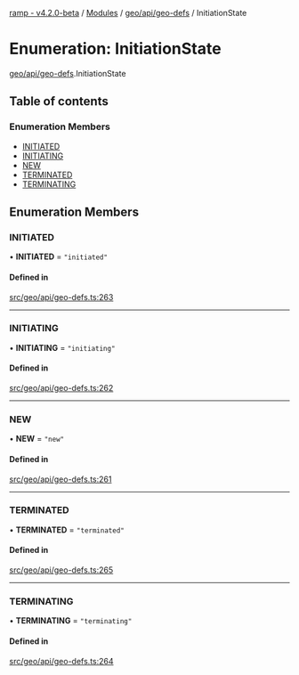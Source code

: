 [ramp - v4.2.0-beta](../README.md) / [Modules](../modules.md) / [geo/api/geo-defs](../modules/geo_api_geo_defs.md) / InitiationState

# Enumeration: InitiationState

[geo/api/geo-defs](../modules/geo_api_geo_defs.md).InitiationState

## Table of contents

### Enumeration Members

- [INITIATED](geo_api_geo_defs.InitiationState.md#initiated)
- [INITIATING](geo_api_geo_defs.InitiationState.md#initiating)
- [NEW](geo_api_geo_defs.InitiationState.md#new)
- [TERMINATED](geo_api_geo_defs.InitiationState.md#terminated)
- [TERMINATING](geo_api_geo_defs.InitiationState.md#terminating)

## Enumeration Members

### INITIATED

• **INITIATED** = ``"initiated"``

#### Defined in

[src/geo/api/geo-defs.ts:263](https://github.com/sharvenp/ramp4-docs/blob/c6cdb39/src/geo/api/geo-defs.ts#L263)

___

### INITIATING

• **INITIATING** = ``"initiating"``

#### Defined in

[src/geo/api/geo-defs.ts:262](https://github.com/sharvenp/ramp4-docs/blob/c6cdb39/src/geo/api/geo-defs.ts#L262)

___

### NEW

• **NEW** = ``"new"``

#### Defined in

[src/geo/api/geo-defs.ts:261](https://github.com/sharvenp/ramp4-docs/blob/c6cdb39/src/geo/api/geo-defs.ts#L261)

___

### TERMINATED

• **TERMINATED** = ``"terminated"``

#### Defined in

[src/geo/api/geo-defs.ts:265](https://github.com/sharvenp/ramp4-docs/blob/c6cdb39/src/geo/api/geo-defs.ts#L265)

___

### TERMINATING

• **TERMINATING** = ``"terminating"``

#### Defined in

[src/geo/api/geo-defs.ts:264](https://github.com/sharvenp/ramp4-docs/blob/c6cdb39/src/geo/api/geo-defs.ts#L264)
